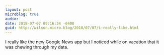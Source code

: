 ```yaml
---
layout: post
microblog: true
audio: 
date: 2018-07-07 09:16:34 -0400
guid: http://wilson.micro.blog/2018/07/07/i-really-like.html
---
```

I really like the new Google News app but I noticed while on vacation that it was chewing through my data. 
